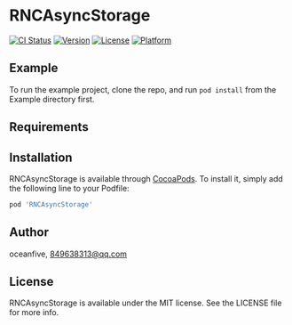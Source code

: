 # RNCAsyncStorage

[![CI Status](https://img.shields.io/travis/oceanfive/RNCAsyncStorage.svg?style=flat)](https://travis-ci.org/oceanfive/RNCAsyncStorage)
[![Version](https://img.shields.io/cocoapods/v/RNCAsyncStorage.svg?style=flat)](https://cocoapods.org/pods/RNCAsyncStorage)
[![License](https://img.shields.io/cocoapods/l/RNCAsyncStorage.svg?style=flat)](https://cocoapods.org/pods/RNCAsyncStorage)
[![Platform](https://img.shields.io/cocoapods/p/RNCAsyncStorage.svg?style=flat)](https://cocoapods.org/pods/RNCAsyncStorage)

## Example

To run the example project, clone the repo, and run `pod install` from the Example directory first.

## Requirements

## Installation

RNCAsyncStorage is available through [CocoaPods](https://cocoapods.org). To install
it, simply add the following line to your Podfile:

```ruby
pod 'RNCAsyncStorage'
```

## Author

oceanfive, 849638313@qq.com

## License

RNCAsyncStorage is available under the MIT license. See the LICENSE file for more info.
